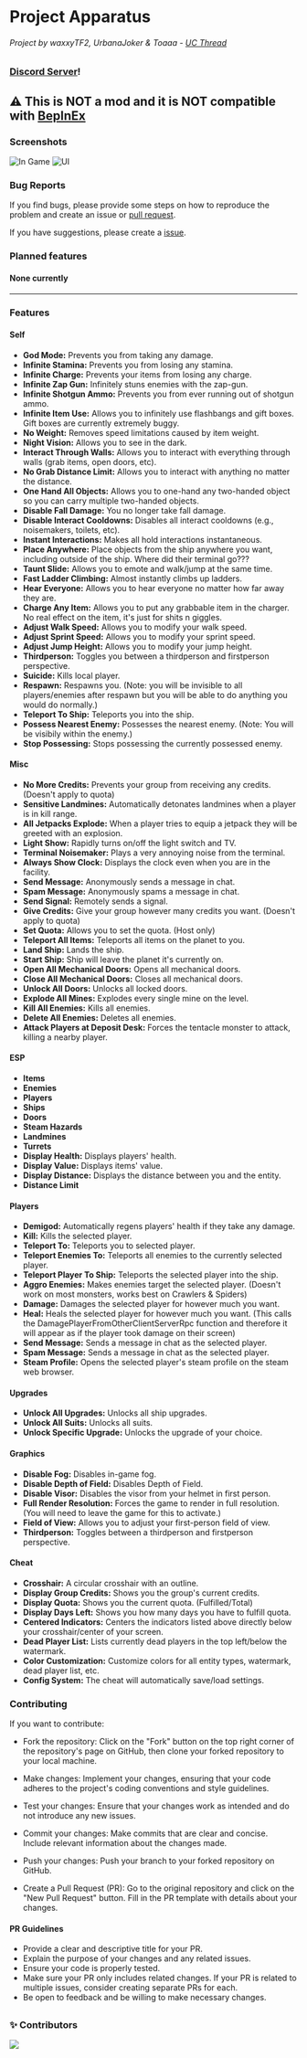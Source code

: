 # Project Apparatus
###### Project by waxxyTF2, UrbanaJoker & Toaaa - [UC Thread](https://www.unknowncheats.me/forum/other-fps-games/616587-project-apparatus-lethal-company-cheat.html)

### [Discord Server](https://discord.gg/NXntys93ur)!

## ⚠ This is NOT a mod and it is NOT compatible with [BepInEx](https://github.com/BepInEx/BepInEx)

### Screenshots

![In Game](https://github.com/KaylinOwO/Project-Apparatus/assets/153150071/162ba9b0-4dcf-4b98-aa31-0d5228d0020e)
![UI](https://github.com/KaylinOwO/Project-Apparatus/assets/153150071/bece2bb4-03d5-4f9a-b5d8-64978d31024d)

### Bug Reports
If you find bugs, please provide some steps on how to reproduce the problem and create an issue or [pull request](https://github.com/KaylinOwO/Project-Apparatus/pulls).

If you have suggestions, please create a [issue](https://github.com/KaylinOwO/Project-Apparatus/issues).

### Planned features
#### None currently

<hr />

### Features

#### Self
- **God Mode:** Prevents you from taking any damage.
- **Infinite Stamina:** Prevents you from losing any stamina.
- **Infinite Charge:** Prevents your items from losing any charge.
- **Infinite Zap Gun:** Infinitely stuns enemies with the zap-gun.
- **Infinite Shotgun Ammo:** Prevents you from ever running out of shotgun ammo.
- **Infinite Item Use:** Allows you to infinitely use flashbangs and gift boxes. Gift boxes are currently extremely buggy.
- **No Weight:** Removes speed limitations caused by item weight.
- **Night Vision:** Allows you to see in the dark.
- **Interact Through Walls:** Allows you to interact with everything through walls (grab items, open doors, etc).
- **No Grab Distance Limit:** Allows you to interact with anything no matter the distance.
- **One Hand All Objects:** Allows you to one-hand any two-handed object so you can carry multiple two-handed objects.
- **Disable Fall Damage:** You no longer take fall damage.
- **Disable Interact Cooldowns:** Disables all interact cooldowns (e.g., noisemakers, toilets, etc).
- **Instant Interactions:** Makes all hold interactions instantaneous.
- **Place Anywhere:** Place objects from the ship anywhere you want, including outside of the ship. Where did their terminal go???
- **Taunt Slide:** Allows you to emote and walk/jump at the same time.
- **Fast Ladder Climbing:** Almost instantly climbs up ladders.
- **Hear Everyone:** Allows you to hear everyone no matter how far away they are.
- **Charge Any Item:** Allows you to put any grabbable item in the charger. No real effect on the item, it's just for shits n giggles.
- **Adjust Walk Speed:** Allows you to modify your walk speed.
- **Adjust Sprint Speed:** Allows you to modify your sprint speed.
- **Adjust Jump Height:** Allows you to modify your jump height.
- **Thirdperson:** Toggles you between a thirdperson and firstperson perspective.
- **Suicide:** Kills local player.
- **Respawn:** Respawns you. (Note: you will be invisible to all players/enemies after respawn but you will be able to do anything you would do normally.)
- **Teleport To Ship:** Teleports you into the ship.
- **Possess Nearest Enemy:** Possesses the nearest enemy. (Note: You will be visibily within the enemy.)
- **Stop Possessing:** Stops possessing the currently possessed enemy.

#### Misc
- **No More Credits:** Prevents your group from receiving any credits. (Doesn't apply to quota)
- **Sensitive Landmines:** Automatically detonates landmines when a player is in kill range.
- **All Jetpacks Explode:** When a player tries to equip a jetpack they will be greeted with an explosion.
- **Light Show:** Rapidly turns on/off the light switch and TV.
- **Terminal Noisemaker:** Plays a very annoying noise from the terminal.
- **Always Show Clock:** Displays the clock even when you are in the facility.
- **Send Message:** Anonymously sends a message in chat.
- **Spam Message:** Anonymously spams a message in chat.
- **Send Signal:** Remotely sends a signal.
- **Give Credits:** Give your group however many credits you want. (Doesn't apply to quota)
- **Set Quota:** Allows you to set the quota. (Host only)
- **Teleport All Items:** Teleports all items on the planet to you.
- **Land Ship:** Lands the ship.
- **Start Ship:** Ship will leave the planet it's currently on.
- **Open All Mechanical Doors:** Opens all mechanical doors.
- **Close All Mechanical Doors:** Closes all mechanical doors.
- **Unlock All Doors:** Unlocks all locked doors.
- **Explode All Mines:** Explodes every single mine on the level.
- **Kill All Enemies:** Kills all enemies.
- **Delete All Enemies:** Deletes all enemies.
- **Attack Players at Deposit Desk:** Forces the tentacle monster to attack, killing a nearby player.

#### ESP
- **Items**
- **Enemies**
- **Players**
- **Ships**
- **Doors**
- **Steam Hazards**
- **Landmines**
- **Turrets**
- **Display Health:** Displays players' health.
- **Display Value:** Displays items' value.
- **Display Distance:** Displays the distance between you and the entity.
- **Distance Limit**

#### Players
- **Demigod:** Automatically regens players' health if they take any damage.
- **Kill:** Kills the selected player.
- **Teleport To:** Teleports you to selected player.
- **Teleport Enemies To:** Teleports all enemies to the currently selected player.
- **Teleport Player To Ship:** Teleports the selected player into the ship.
- **Aggro Enemies:** Makes enemies target the selected player. (Doesn't work on most monsters, works best on Crawlers & Spiders)
- **Damage:** Damages the selected player for however much you want.
- **Heal:** Heals the selected player for however much you want. (This calls the DamagePlayerFromOtherClientServerRpc function and therefore it will appear as if the player took damage on their screen)
- **Send Message:** Sends a message in chat as the selected player.
- **Spam Message:** Sends a message in chat as the selected player.
- **Steam Profile:** Opens the selected player's steam profile on the steam web browser.

#### Upgrades
- **Unlock All Upgrades:** Unlocks all ship upgrades.
- **Unlock All Suits:** Unlocks all suits.
- **Unlock Specific Upgrade:** Unlocks the upgrade of your choice.
  
#### Graphics
- **Disable Fog:** Disables in-game fog.
- **Disable Depth of Field:** Disables Depth of Field.
- **Disable Visor:** Disables the visor from your helmet in first person.
- **Full Render Resolution:** Forces the game to render in full resolution. (You will need to leave the game for this to activate.)
- **Field of View:** Allows you to adjust your first-person field of view.
- **Thirdperson:** Toggles between a thirdperson and firstperson perspective.

#### Cheat
- **Crosshair:** A circular crosshair with an outline.
- **Display Group Credits:** Shows you the group's current credits.
- **Display Quota:** Shows you the current quota. (Fulfilled/Total)
- **Display Days Left:** Shows you how many days you have to fulfill quota.
- **Centered Indicators:** Centers the indicators listed above directly below your crosshair/center of your screen.
- **Dead Player List:** Lists currently dead players in the top left/below the watermark.
- **Color Customization:** Customize colors for all entity types, watermark, dead player list, etc.
- **Config System:** The cheat will automatically save/load settings.

### Contributing

If you want to contribute:

- Fork the repository: Click on the "Fork" button on the top right corner of the repository's page on GitHub, then clone your forked repository to your local machine.

- Make changes: Implement your changes, ensuring that your code adheres to the project's coding conventions and style guidelines.

- Test your changes: Ensure that your changes work as intended and do not introduce any new issues.

- Commit your changes: Make commits that are clear and concise. Include relevant information about the changes made.

- Push your changes: Push your branch to your forked repository on GitHub.

- Create a Pull Request (PR): Go to the original repository and click on the "New Pull Request" button. Fill in the PR template with details about your changes.

#### PR Guidelines

- Provide a clear and descriptive title for your PR.
- Explain the purpose of your changes and any related issues.
- Ensure your code is properly tested.
- Make sure your PR only includes related changes. If your PR is related to multiple issues, consider creating separate PRs for each.
- Be open to feedback and be willing to make necessary changes.

<h2 />

### ✨ Contributors

<a href="https://github.com/KaylinOwO/Project-Apparatus/graphs/contributors">
  <img src="https://contrib.rocks/image?repo=KaylinOwO/Project-Apparatus" />
</a>


